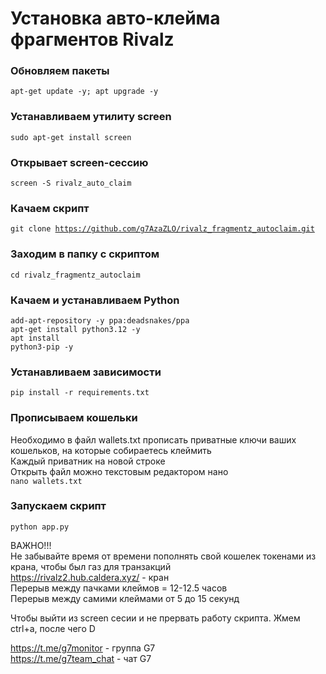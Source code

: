 # Установка авто-клейма фрагментов Rivalz
### Обновляем пакеты
<code>apt-get update -y; apt upgrade -y</code>
### Устанавливаем утилиту screen
<code>sudo apt-get install screen</code>
### Открывает screen-сессию
<code>screen -S rivalz_auto_claim</code>
### Качаем скрипт
<code>git clone https://github.com/g7AzaZLO/rivalz_fragmentz_autoclaim.git</code>
### Заходим в папку с скриптом
<code>cd rivalz_fragmentz_autoclaim</code>
### Качаем и устанавливаем Python
<code>add-apt-repository -y ppa:deadsnakes/ppa</code></br>
<code>apt-get install python3.12 -y</code></br>
<code>apt install python3-pip -y</code></br>
### Устанавливаем зависимости
<code>pip install -r requirements.txt</code>
### Прописываем кошельки
Необходимо в файл wallets.txt прописать приватные ключи ваших кошельков, на которые собираетесь клеймить</br>
Каждый приватник на новой строке</br>
Открыть файл можно текстовым редактором нано</br>
<code>nano wallets.txt</code></br>
### Запускаем скрипт
<code>python app.py</code></br>

ВАЖНО!!!</br>
Не забывайте время от времени пополнять свой кошелек токенами из крана, чтобы был газ для транзакций</br>
https://rivalz2.hub.caldera.xyz/ - кран</br>
Перерыв между пачками клеймов = 12-12.5 часов</br>
Перерыв между самими клеймами от 5 до 15 секунд</br>

Чтобы выйти из screen сесии и не прервать работу скрипта. Жмем ctrl+a, после чего D</br>

https://t.me/g7monitor - группа G7</br>
https://t.me/g7team_chat - чат G7</br>
